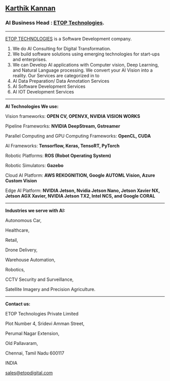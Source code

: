 ## [Karthik Kannan](https://www.linkedin.com/in/karthik-kannan-r-544a918) ##

### AI Business Head : [ETOP Technologies](http://www.etopdigital.com/). ###

- - - - 

[ETOP TECHNOLOGIES](https://www.linkedin.com/company/etoptechnologies) is a Software Development company. 
1. We do AI Consulting for Digital Transformation.
2. We build software solutions using emerging technologies for start-ups and enterprises. 
3. We can Develop AI applications with Computer vision, Deep Learning, and Natural Language processing.
We convert your AI Vision into a reality. Our Services are categorized in to 
1. AI Data Preparation/ Data Annotation Services 
2. AI Software Development Services 
3. AI IOT Development Services 

- - - - 

__AI Technologies We use:__ 

Vision frameworks: __OPEN CV, OPENVX, NVIDIA VISION WORKS__

Pipeline Frameworks: __NVIDIA DeepStream, Gstreamer__ 

Parallel Computing and GPU Computing Frameworks: __OpenCL, CUDA__

AI Frameworks: __Tensorflow, Keras, TensoRT, PyTorch__

Robotic Platforms: __ROS (Robot Operating System)__ 

Robotic Simulators: __Gazebo__

Cloud AI Platform: __AWS REKOGNITION, Google AUTOML Vision, Azure Custom Vision__

Edge AI Platform: __NVIDIA Jetson, Nvidia Jetson Nano, Jetson Xavier NX, Jetson AGX Xavier, NVIDIA Jetson TX2, Intel NCS, and Google CORAL__

- - - - 

__Industries we serve with AI:__ 

Autonomous Car,

Healthcare, 

Retail,

Drone Delivery, 

Warehouse Automation,

Robotics, 

CCTV Security and Surveillance, 

Satellite Imagery and Precision Agriculture. 

- - - - 

__Contact us:__

ETOP Technologies Private Limited 

Plot Number 4, Sridevi Amman Street,

Perumal Nagar Extension, 

Old Pallavaram, 

Chennai, Tamil Nadu 600117

INDIA

sales@etopdigital.com
